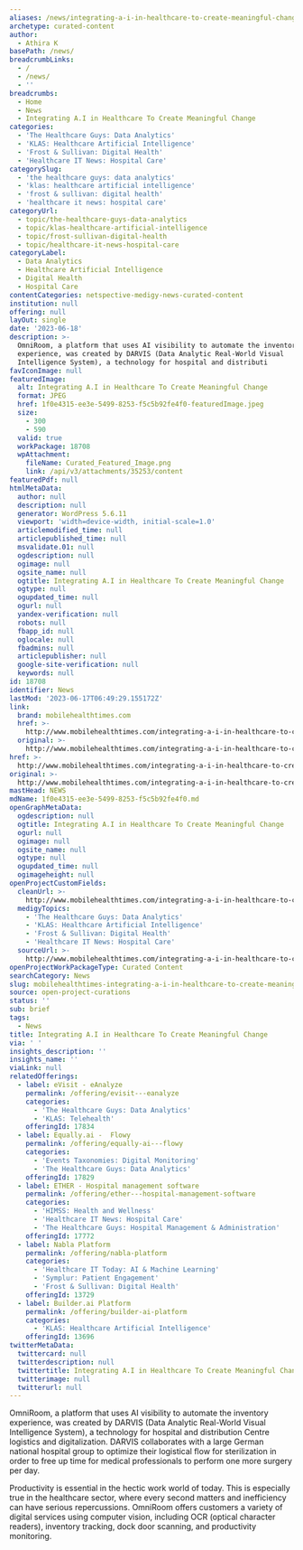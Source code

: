 ```yaml
---
aliases: /news/integrating-a-i-in-healthcare-to-create-meaningful-change
archetype: curated-content
author:
  - Athira K
basePath: /news/
breadcrumbLinks:
  - /
  - /news/
  - ''
breadcrumbs:
  - Home
  - News
  - Integrating A.I in Healthcare To Create Meaningful Change
categories:
  - 'The Healthcare Guys: Data Analytics'
  - 'KLAS: Healthcare Artificial Intelligence'
  - 'Frost & Sullivan: Digital Health'
  - 'Healthcare IT News: Hospital Care'
categorySlug:
  - 'the healthcare guys: data analytics'
  - 'klas: healthcare artificial intelligence'
  - 'frost & sullivan: digital health'
  - 'healthcare it news: hospital care'
categoryUrl:
  - topic/the-healthcare-guys-data-analytics
  - topic/klas-healthcare-artificial-intelligence
  - topic/frost-sullivan-digital-health
  - topic/healthcare-it-news-hospital-care
categoryLabel:
  - Data Analytics
  - Healthcare Artificial Intelligence
  - Digital Health
  - Hospital Care
contentCategories: netspective-medigy-news-curated-content
institution: null
offering: null
layOut: single
date: '2023-06-18'
description: >-
  OmniRoom, a platform that uses AI visibility to automate the inventory
  experience, was created by DARVIS (Data Analytic Real-World Visual
  Intelligence System), a technology for hospital and distributi
favIconImage: null
featuredImage:
  alt: Integrating A.I in Healthcare To Create Meaningful Change
  format: JPEG
  href: 1f0e4315-ee3e-5499-8253-f5c5b92fe4f0-featuredImage.jpeg
  size:
    - 300
    - 590
  valid: true
  workPackage: 18708
  wpAttachment:
    fileName: Curated_Featured_Image.png
    link: /api/v3/attachments/35253/content
featuredPdf: null
htmlMetaData:
  author: null
  description: null
  generator: WordPress 5.6.11
  viewport: 'width=device-width, initial-scale=1.0'
  articlemodified_time: null
  articlepublished_time: null
  msvalidate.01: null
  ogdescription: null
  ogimage: null
  ogsite_name: null
  ogtitle: Integrating A.I in Healthcare To Create Meaningful Change
  ogtype: null
  ogupdated_time: null
  ogurl: null
  yandex-verification: null
  robots: null
  fbapp_id: null
  oglocale: null
  fbadmins: null
  articlepublisher: null
  google-site-verification: null
  keywords: null
id: 18708
identifier: News
lastMod: '2023-06-17T06:49:29.155172Z'
link:
  brand: mobilehealthtimes.com
  href: >-
    http://www.mobilehealthtimes.com/integrating-a-i-in-healthcare-to-create-meaningful-change/
  original: >-
    http://www.mobilehealthtimes.com/integrating-a-i-in-healthcare-to-create-meaningful-change/
href: >-
  http://www.mobilehealthtimes.com/integrating-a-i-in-healthcare-to-create-meaningful-change/
original: >-
  http://www.mobilehealthtimes.com/integrating-a-i-in-healthcare-to-create-meaningful-change/
mastHead: NEWS
mdName: 1f0e4315-ee3e-5499-8253-f5c5b92fe4f0.md
openGraphMetaData:
  ogdescription: null
  ogtitle: Integrating A.I in Healthcare To Create Meaningful Change
  ogurl: null
  ogimage: null
  ogsite_name: null
  ogtype: null
  ogupdated_time: null
  ogimageheight: null
openProjectCustomFields:
  cleanUrl: >-
    http://www.mobilehealthtimes.com/integrating-a-i-in-healthcare-to-create-meaningful-change/
  medigyTopics:
    - 'The Healthcare Guys: Data Analytics'
    - 'KLAS: Healthcare Artificial Intelligence'
    - 'Frost & Sullivan: Digital Health'
    - 'Healthcare IT News: Hospital Care'
  sourceUrl: >-
    http://www.mobilehealthtimes.com/integrating-a-i-in-healthcare-to-create-meaningful-change/
openProjectWorkPackageType: Curated Content
searchCategory: News
slug: mobilehealthtimes-integrating-a-i-in-healthcare-to-create-meaningful-change
source: open-project-curations
status: ''
sub: brief
tags:
  - News
title: Integrating A.I in Healthcare To Create Meaningful Change
via: ' '
insights_description: ''
insights_name: ''
viaLink: null
relatedOfferings:
  - label: eVisit - eAnalyze
    permalink: /offering/evisit---eanalyze
    categories:
      - 'The Healthcare Guys: Data Analytics'
      - 'KLAS: Telehealth'
    offeringId: 17834
  - label: Equally.ai -  Flowy
    permalink: /offering/equally-ai---flowy
    categories:
      - 'Events Taxonomies: Digital Monitoring'
      - 'The Healthcare Guys: Data Analytics'
    offeringId: 17829
  - label: ETHER - Hospital management software
    permalink: /offering/ether---hospital-management-software
    categories:
      - 'HIMSS: Health and Wellness'
      - 'Healthcare IT News: Hospital Care'
      - 'The Healthcare Guys: Hospital Management & Administration'
    offeringId: 17772
  - label: Nabla Platform
    permalink: /offering/nabla-platform
    categories:
      - 'Healthcare IT Today: AI & Machine Learning'
      - 'Symplur: Patient Engagement'
      - 'Frost & Sullivan: Digital Health'
    offeringId: 13729
  - label: Builder.ai Platform
    permalink: /offering/builder-ai-platform
    categories:
      - 'KLAS: Healthcare Artificial Intelligence'
    offeringId: 13696
twitterMetaData:
  twittercard: null
  twitterdescription: null
  twittertitle: Integrating A.I in Healthcare To Create Meaningful Change
  twitterimage: null
  twitterurl: null
---
```

<p>OmniRoom, a platform that uses AI visibility to automate the inventory experience, was created by DARVIS (Data Analytic Real-World Visual Intelligence System), a technology for hospital and distribution Centre logistics and digitalization. DARVIS collaborates with a large German national hospital group to optimize their logistical flow for sterilization in order to free up time for medical professionals to perform one more surgery per day. &nbsp;</p><p>Productivity is essential in the hectic work world of today. This is especially true in the healthcare sector, where every second matters and inefficiency can have serious repercussions. OmniRoom offers customers a variety of digital services using computer vision, including OCR (optical character readers), inventory tracking, dock door scanning, and productivity monitoring.</p>